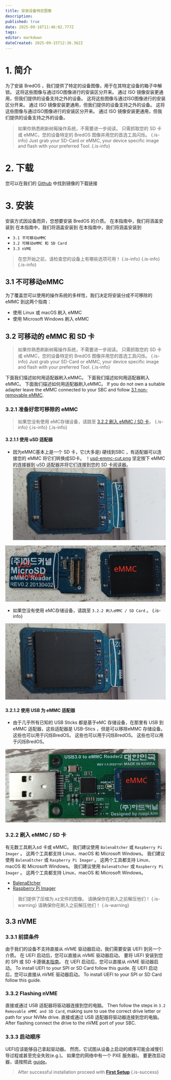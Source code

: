 ```yaml
---
title: 安装设备特定图像
description:
published: true
date: 2025-09-16T11:46:02.777Z
tags:
editor: markdown
dateCreated: 2025-09-15T12:36.362Z
---
```


# 1. 简介

为了安装 BredOS ，我们提供了特定的设备图像，用于在其特定设备的箱子中解锁。 这将这些图像与通过ISO图像进行的安装区分开来。 通过 ISO 镜像安装更通用，但我们提供的设备支持之外的设备。 这将这些图像与通过ISO图像进行的安装区分开来。 通过 ISO 镜像安装更通用，但我们提供的设备支持之外的设备。 这将这些图像与通过ISO图像进行的安装区分开来。 通过 ISO 镜像安装更通用，但我们提供的设备支持之外的设备。

> 如果你熟悉刷新树莓操作系统，不需要进一步阅读。 只需抓取您的 SD 卡或 eMMC，您的设备特定的 BredOS 图像并用您的首选工具闪烁。
> {.is-info} Just grab your SD-Card or eMMC, your device specific image and flash with your preferred Tool.
> {.is-info}

# 2. 下载

您可以在我们的 [Github](https://github.com/BredOS/images/releases/latest) 中找到镜像的下载链接

# 3. 安装

安装方式因设备而异，您想要安装 BredOS 的介质。 在本指南中，我们将涵盖安装到 在本指南中，我们将涵盖安装到 在本指南中，我们将涵盖安装到

- `3.1 不可移动eMMC`
- `3.2 可移动eMMC 和 SD Card`
- `3.3 nVME`

> 在您开始之前，请检查您的设备上有哪些选项可用！
> {.is-info}
> {.is-info}
> {.is-info}

## 3.1 不可移动eMMC

为了覆盖您可以使用的操作系统的多样性，我们决定将安装分成不可移除的 eMMC 到这两个指南：

- 使用 Linux 或 macOS 刷入 eMMC
- 使用 Microsoft Windows 刷入 eMMC

## 3.2 可移动的 eMMC 和 SD 卡

> 如果你熟悉刷新树莓操作系统，不需要进一步阅读。 只需抓取您的 SD 卡或 eMMC，您的设备特定的 BredOS 图像并用您的首选工具闪烁。
> {.is-info} Just grab your SD-Card or eMMC, your device specific image and flash with your preferred Tool.
> {.is-info}

下面我们描述如何用适配器刷入eMMC。 下面我们描述如何用适配器刷入eMMC。 下面我们描述如何用适配器刷入eMMC。 If you do not own a suitable adapter leave the eMMC connected to your SBC and follow [3.1 non-removable eMMC](#h-31-non-removable-emmc).

### 3.2.1 准备好您可移除的 eMMC

> 如果您没有使用 eMC存储设备，请跳至 [3.2.2 刷入 eMMC / SD 卡](#h-322-flashing-emmc-sd-card)。
> {.is-info}
> {.is-info}
> {.is-info}

#### 3.2.1.1 使用 uSD 适配器

- 因为eMMC基本上是一个 SD 卡，它(大多是) 硬线到SBC ，有适配器可以连接您的 eMMC 将它们转换成SD卡。
  ！[usd-emmc-cut.png](/installation-dsi/usd-emmc-cut.png)
  坚定按下 eMMC 的连接器到 uSD 适配器并将它们连接到您的 SD 卡阅读器。
  ![usd-connected-cut.png](/installation-dsi/usd-connected-cut.png)

![usd-emmc-cut.png](/installation-dsi/usd-emmc-cut.png)

- 如果您没有使用 eMC存储设备，请跳至 `3.2.2 刷入eMMC / SD Card` 。
  {.is-info}

![usd-connected-cut.png](/installation-dsi/usd-connected-cut.png)

#### 3.2.1.2 使用 USB 为 eMMC 适配器

- 由于几乎所有已知的 USB Sticks 都是基于eMC 存储设备，在那里有 USB 到 eMMC 适配器，这些适配器是 USB-Stics ，但是可以移除eMMC 存储设备。 这些也可以用于闪烁BredOS。 这些也可以用于闪烁BredOS。 这些也可以用于闪烁BredOS。

![emmc-reader-cut.png](/installation-dsi/emmc-reader-cut.png)

### 3.2.2 刷入 eMMC / SD 卡

有无数工具刷入sd 卡或 eMMC。 我们建议使用 `BalenaEtcher` 或 `Raspberry Pi Imager` 。 这两个工具都支持 Linux、macOS 和 Microsoft Windows。 我们建议使用 `BalenaEtcher` 或 `Raspberry Pi Imager` 。 这两个工具都支持 Linux、macOS 和 Microsoft Windows。 我们建议使用 `BalenaEtcher` 或 `Raspberry Pi Imager` 。 这两个工具都支持 Linux、macOS 和 Microsoft Windows。

- [BalenaEtcher](https://etcher.balena.io/)
- [Raspberry Pi Imager](https://github.com/raspberrypi/rpi-imager)

> 我们提供了压缩为.xz文件的图像。 请确保你在刷入之前解压他们！
> {.is-warning} 请确保你在刷入之前解压他们！
> {.is-warning}

## 3.3 nVME

### 3.3.1 前提条件

由于我们的设备不支持直接从 nVME 驱动器启动，我们需要安装 UEFI 到另一个介质。 在 UEFI 启动后，您可以直接从 nVME 驱动器启动。 要将 UEFI 安装到您的 SPI 或 SD 卡遵循[本指南](/en/install/Installation-of-UEFI)。 在 UEFI 启动后，您可以直接从 nVME 驱动器启动。 To install UEFI to your SPI or SD Card follow this guide. 在 UEFI 启动后，您可以直接从 nVME 驱动器启动。 To install UEFI to your SPI or SD Card follow this guide.

### 3.3.2 Flashing nVME

直接或通过 USB 适配器将驱动器连接到您的电脑。 Then follow the steps in `3.2 Removable eMMC and SD Card`, making sure to use the correct drive letter or path for your NVMe drive. 直接或通过 USB 适配器将驱动器连接到您的电脑。 After flashing connect the drive to the nVME port of your SBC.

### 3.3.3 启动顺序

UEFI应该能够自己拿起驱动器。 然而，它试图从设备上启动的顺序可能会减慢引导过程或甚至完全失败(e.g.)。 如果您的网络中有一个 PXE 服务器)。 要更改启动器，请按照此 [guide](/en/how-to/change-default-boot-order-rk3588)。

> After successful installation proceed with [**First Setup**](/en/install/first-setup)
> {.is-success}
